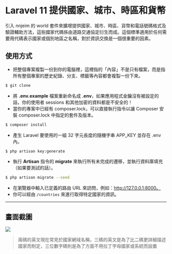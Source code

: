 # Laravel 11 提供國家、城市、時區和貨幣

引入 nnjeim 的 world 套件來擴增提供國家、城市、時區、貨幣和電話號碼格式及驗證輔助方法，這些國家代碼係由道路交通協定衍生而成。這個標準適用於任何需要用代碼表示國家或個別地區之名稱，對於資訊交換是一個很重要的因素。

## 使用方式
- 把整個專案複製一份到你的電腦裡，這裡指的「內容」不是只有檔案，而是指所有整個專案的歷史紀錄、分支、標籤等內容都會複製一份下來。
```sh
$ git clone
```
- 將 __.env.example__ 檔案重新命名成 __.env__，如果應用程式金鑰沒有被設定的話，你的使用者 sessions 和其他加密的資料都是不安全的！
- 當你的專案中已經有 composer.lock，可以直接執行指令以讓 Composer 安裝 composer.lock 中指定的套件及版本。
```sh
$ composer install
```
- 產生 Laravel 要使用的一組 32 字元長度的隨機字串 APP_KEY 並存在 .env 內。
```sh
$ php artisan key:generate
```
- 執行 __Artisan__ 指令的 __migrate__ 來執行所有未完成的遷移，並執行資料庫填充（如果要測試的話）。
```sh
$ php artisan migrate --seed
```
- 在瀏覽器中輸入已定義的路由 URL 來訪問，例如：http://127.0.0.1:8000。
- 你可以經由 `/countries` 來進行取得特定國家的資訊。

----

## 畫面截圖
![](https://i.imgur.com/EgTJ1MU.png)
> 兩碼的英文現在常見於國家網域名稱，三碼的英文是為了比二碼更詳細描述國家而制定，三位數字碼則是為了方面不用拉丁字母國家或系統而設置
